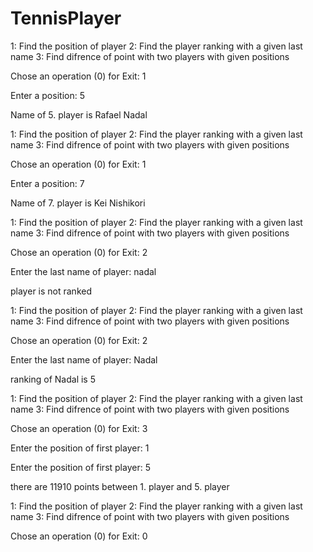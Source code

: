 # TennisPlayer

1: Find the position of player
2: Find the player ranking with a given last name
3: Find difrence of point with two players with given positions

Chose an operation (0) for Exit: 1


Enter a position: 5

Name of 5. player is Rafael Nadal

1: Find the position of player
2: Find the player ranking with a given last name
3: Find difrence of point with two players with given positions

Chose an operation (0) for Exit: 1


Enter a position: 7

Name of 7. player is Kei Nishikori

1: Find the position of player
2: Find the player ranking with a given last name
3: Find difrence of point with two players with given positions

Chose an operation (0) for Exit: 2

Enter the last name of player: nadal

player is not ranked 

1: Find the position of player
2: Find the player ranking with a given last name
3: Find difrence of point with two players with given positions

Chose an operation (0) for Exit: 2

Enter the last name of player: Nadal

ranking of Nadal is 5

1: Find the position of player
2: Find the player ranking with a given last name
3: Find difrence of point with two players with given positions

Chose an operation (0) for Exit: 3

Enter the position of first player: 1

Enter the position of first player: 5

there are 11910 points between 1. player and 5. player

1: Find the position of player
2: Find the player ranking with a given last name
3: Find difrence of point with two players with given positions

Chose an operation (0) for Exit: 0
